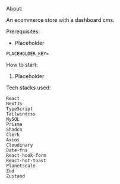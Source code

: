 About:

An ecommerce store with a dashboard cms.

Prerequisites:
* Placeholder
```
PLACEHOLDER_KEY=
```

How to start:
1. Placeholder

Tech stacks used:

    React
    NextJS
    TypeScript
    Tailwindcss
    MySQL
    Prisma
    Shadcn
    Clerk
    Axios
    Cloudinary
    Date-fns
    React-hook-form
    React-hot-toast
    Planetscale
    Zod
    Zustand

